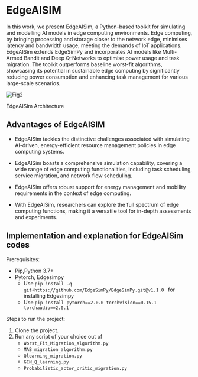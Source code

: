 # EdgeAISIM

In this work, we present EdgeAISim, a Python-based toolkit for simulating and modelling AI models in edge computing environments. Edge computing, by bringing processing and storage closer to the network edge, minimises latency and bandwidth usage, meeting the demands of IoT applications. EdgeAISim extends EdgeSimPy and incorporates AI models like Multi-Armed Bandit and Deep Q-Networks to optimise power usage and task migration. The toolkit outperforms baseline worst-fit algorithms, showcasing its potential in sustainable edge computing by significantly reducing power consumption and enhancing task management for various large-scale scenarios.


![Fig2](https://github.com/MuhammedGolec/EdgeAISIM/assets/61287653/41509cd3-cb06-437d-b3ef-c8c0642aa3e4)

EdgeAISim Architecture 



## Advantages of EdgeAISIM

- EdgeAISim tackles the distinctive challenges associated with simulating AI-driven, energy-efficient resource management policies in edge computing systems.

- EdgeAISim boasts a comprehensive simulation capability, covering a wide range of edge computing functionalities, including task scheduling, service migration, and network flow scheduling.

- EdgeAISim offers robust support for energy management and mobility requirements in the context of edge computing.

- With EdgeAISim, researchers can explore the full spectrum of edge computing functions, making it a versatile tool for in-depth assessments and experiments.








## Implementation and explanation for EdgeAISim codes



Prerequisites:  
* Pip,Python 3.7+  
* Pytorch, Edgesimpy  
  - Use `pip install -q git+https://github.com/EdgeSimPy/EdgeSimPy.git@v1.1.0 ` for installing Edgesimpy
  - Use `pip install pytorch==2.0.0 torchvision==0.15.1 torchaudio==2.0.1`



Steps to run the project:
1. Clone the project.
2. Run any script of your choice out of  
   - ```Worst_Fit_Migration_algorithm.py```  
   - ```MAB_migration_algorithm.py```  
   - ```Qlearning_migration.py```  
   - ```GCN_Q_learning.py```  
   - ```Probabilistic_actor_critic_migration.py```  

